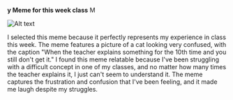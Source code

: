 **y Meme for this week class**  M

![Alt text](https://e7.pngegg.com/pngimages/792/825/png-clipart-cat-kitten-humour-puppy-mouse-cat-face-cat-like-mammal.png)

I selected this meme because it perfectly represents my experience in class this week. The meme features a picture of a cat looking very confused, with the caption "When the teacher explains something for the 10th time and you still don't get it." I found this meme relatable because I've been struggling with a difficult concept in one of my classes, and no matter how many times the teacher explains it, I just can't seem to understand it. The meme captures the frustration and confusion that I've been feeling, and it made me laugh despite my struggles.

